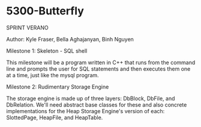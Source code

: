 # 5300-Butterfly
SPRINT  VERANO

Author: Kyle Fraser, Bella Aghajanyan, Binh Nguyen

Milestone 1: Skeleton - SQL shell 

This milestone will be a program written in C++ that runs from the command line and prompts the user for SQL statements and then executes them one at a time, just like the mysql program.

Milestone 2: Rudimentary Storage Engine

The storage engine is made up of three layers: DbBlock, DbFile, and DbRelation. We'll need abstract base classes for these and also concrete implementations for the Heap Storage Engine's version of each: SlottedPage, HeapFile, and HeapTable. 
